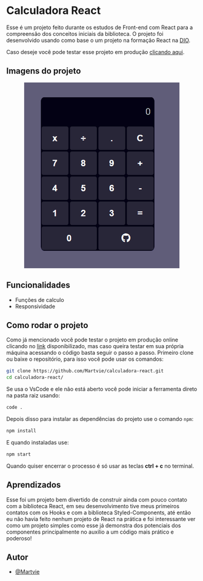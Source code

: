 
# Calculadora React

Esse é um projeto feito durante os estudos de Front-end com React para a compreensão dos conceitos iniciais da biblioteca. O projeto foi desenvolvido usando como base o um projeto na formação React na [DIO](https://dio.me/sign-up?ref=9RS1X8XBOV).

Caso deseje você pode testar esse projeto em produção [clicando aqui](https://calculadora-react-martvie.vercel.app/).

## Imagens do projeto

<p align="center">
<img src="./images/screencapture.gif">
</p>


## Funcionalidades

- Funções de calculo
- Responsividade


## Como rodar o projeto

Como já mencionado você pode testar o projeto em produção online clicando no [link](https://calculadora-react-martvie.vercel.app/) disponibilizado, mas caso queira testar em sua própria máquina acessando o código basta seguir o passo a passo.
Primeiro clone ou baixe o repositório, para isso você pode usar os comandos:


```bash
git clone https://github.com/Martvie/calculadora-react.git
cd calculadora-react/

```

Se usa o VsCode e ele não está aberto você pode iniciar a ferramenta direto na pasta raiz usando:
```bash
code .
```
Depois disso para instalar as dependências do projeto use o comando `npm`:
```bash
npm install
```
E quando instaladas use:
```bash
npm start
```
Quando quiser encerrar o processo é só usar as teclas **ctrl + c** no terminal.


    
## Aprendizados

Esse foi um projeto bem divertido de construir ainda com pouco contato com a biblioteca React, em seu desenvolvimento tive meus primeiros contatos com os Hooks e com a biblioteca Styled-Components, até então eu não havia feito nenhum projeto de React na prática e foi interessante ver como um projeto simples como esse já demonstra dos potenciais dos componentes principalmente no auxilio a um código mais prático e poderoso!


## Autor

- [@Martvie](https://github.com/Martvie)
